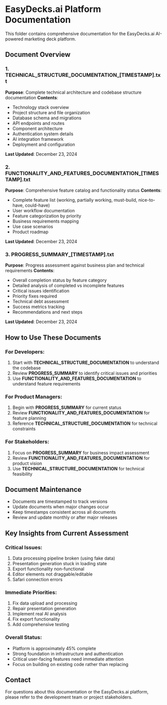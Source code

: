 # EasyDecks.ai Platform Documentation

This folder contains comprehensive documentation for the EasyDecks.ai AI-powered marketing deck platform.

## Document Overview

### 1. TECHNICAL_STRUCTURE_DOCUMENTATION_[TIMESTAMP].txt
**Purpose**: Complete technical architecture and codebase structure documentation
**Contents**:
- Technology stack overview
- Project structure and file organization
- Database schema and migrations
- API endpoints and routes
- Component architecture
- Authentication system details
- AI integration framework
- Deployment and configuration

**Last Updated**: December 23, 2024

### 2. FUNCTIONALITY_AND_FEATURES_DOCUMENTATION_[TIMESTAMP].txt
**Purpose**: Comprehensive feature catalog and functionality status
**Contents**:
- Complete feature list (working, partially working, must-build, nice-to-have, could-have)
- User workflow documentation
- Feature categorization by priority
- Business requirements mapping
- Use case scenarios
- Product roadmap

**Last Updated**: December 23, 2024

### 3. PROGRESS_SUMMARY_[TIMESTAMP].txt
**Purpose**: Progress assessment against business plan and technical requirements
**Contents**:
- Overall completion status by feature category
- Detailed analysis of completed vs incomplete features
- Critical issues identification
- Priority fixes required
- Technical debt assessment
- Success metrics tracking
- Recommendations and next steps

**Last Updated**: December 23, 2024

## How to Use These Documents

### For Developers:
1. Start with **TECHNICAL_STRUCTURE_DOCUMENTATION** to understand the codebase
2. Review **PROGRESS_SUMMARY** to identify critical issues and priorities
3. Use **FUNCTIONALITY_AND_FEATURES_DOCUMENTATION** to understand feature requirements

### For Product Managers:
1. Begin with **PROGRESS_SUMMARY** for current status
2. Review **FUNCTIONALITY_AND_FEATURES_DOCUMENTATION** for feature planning
3. Reference **TECHNICAL_STRUCTURE_DOCUMENTATION** for technical constraints

### For Stakeholders:
1. Focus on **PROGRESS_SUMMARY** for business impact assessment
2. Review **FUNCTIONALITY_AND_FEATURES_DOCUMENTATION** for product vision
3. Use **TECHNICAL_STRUCTURE_DOCUMENTATION** for technical feasibility

## Document Maintenance

- Documents are timestamped to track versions
- Update documents when major changes occur
- Keep timestamps consistent across all documents
- Review and update monthly or after major releases

## Key Insights from Current Assessment

### Critical Issues:
1. Data processing pipeline broken (using fake data)
2. Presentation generation stuck in loading state
3. Export functionality non-functional
4. Editor elements not draggable/editable
5. Safari connection errors

### Immediate Priorities:
1. Fix data upload and processing
2. Repair presentation generation
3. Implement real AI analysis
4. Fix export functionality
5. Add comprehensive testing

### Overall Status:
- Platform is approximately 45% complete
- Strong foundation in infrastructure and authentication
- Critical user-facing features need immediate attention
- Focus on building on existing code rather than replacing

## Contact

For questions about this documentation or the EasyDecks.ai platform, please refer to the development team or project stakeholders. 